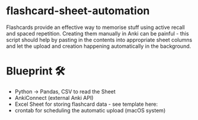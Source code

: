 # flashcard-sheet-automation
Flashcards provide an effective way to memorise stuff using active recall and spaced repetition. Creating them manually in Anki can be painful - this script should help by pasting in the contents into appropriate sheet columns and let the upload and creation happening automatically in the background.  

# Blueprint 🛠️
- Python -> Pandas, CSV to read the Sheet
- AnkiConnect (external Anki API)
- Excel Sheet for storing flashcard data - see template here: <link>
- crontab for scheduling the automatic upload (macOS system)
